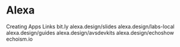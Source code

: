 # Alexa
Creating Apps
Links
  bit.ly
  alexa.design/slides
  alexa.design/labs-local
  alexa.design/guides
  alexa.design/avsdevkits
  alexa.design/echoshow
  echoism.io
  
